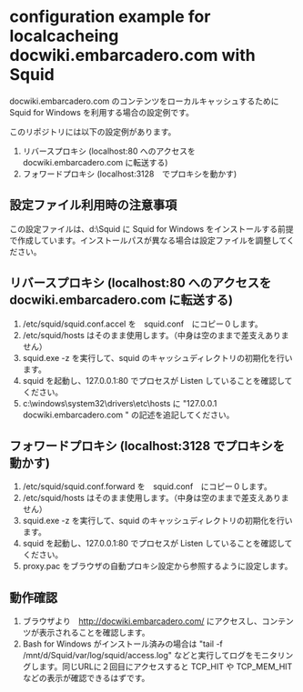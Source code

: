 # configuration example for localcacheing docwiki.embarcadero.com with Squid

docwiki.embarcadero.com のコンテンツをローカルキャッシュするために Squid for Windows を利用する場合の設定例です。

このリポジトリには以下の設定例があります。

1. リバースプロキシ (localhost:80 へのアクセスを docwiki.embarcadero.com に転送する)
1. フォワードプロキシ (localhost:3128　でプロキシを動かす)

## 設定ファイル利用時の注意事項
この設定ファイルは、d:\Squid に Squid for Windows をインストールする前提で作成しています。インストールパスが異なる場合は設定ファイルを調整してください。

## リバースプロキシ (localhost:80 へのアクセスを docwiki.embarcadero.com に転送する)
1. /etc/squid/squid.conf.accel を　squid.conf　にコピー０します。
1. /etc/squid/hosts はそのまま使用します。（中身は空のままで差支えありません）
1. squid.exe -z を実行して、squid のキャッシュディレクトリの初期化を行います。
1. squid を起動し、127.0.0.1:80 でプロセスが Listen していることを確認してください。
1. c:\windows\system32\drivers\etc\hosts に "127.0.0.1 docwiki.embarcadero.com
" の記述を追記してください。

## フォワードプロキシ (localhost:3128 でプロキシを動かす)
1. /etc/squid/squid.conf.forward を　squid.conf　にコピー０します。
1. /etc/squid/hosts はそのまま使用します。（中身は空のままで差支えありません）
1. squid.exe -z を実行して、squid のキャッシュディレクトリの初期化を行います。
1. squid を起動し、127.0.0.1:80 でプロセスが Listen していることを確認してください。
1. proxy.pac をブラウザの自動プロキシ設定から参照するように設定します。

## 動作確認
1. ブラウザより　http://docwiki.embarcadero.com/ にアクセスし、コンテンツが表示されることを確認します。
1. Bash for Windows がインストール済みの場合は "tail -f /mnt/d/Squid/var/log/squid/access.log" などと実行してログをモニタリングします。同じURLに２回目にアクセスすると TCP_HIT や TCP_MEM_HIT などの表示が確認できるはずです。
